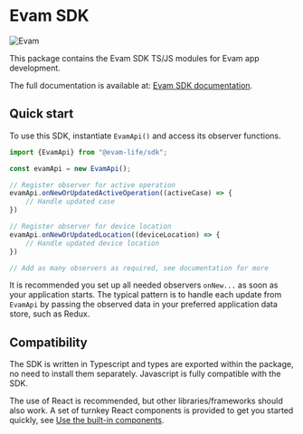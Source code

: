 # Evam SDK

![Evam](https://uploads-ssl.webflow.com/617bfe6eee00c8179b464cd6/617bfe6eee00c8209d464cec_evam_full-logo.svg)

This package contains the Evam SDK TS/JS modules for Evam app development.

The full documentation is available at: [Evam SDK documentation](https://www.documentation.evam.life).

## Quick start

To use this SDK, instantiate `EvamApi()` and access its observer functions.

```typescript
import {EvamApi} from "@evam-life/sdk";

const evamApi = new EvamApi();

// Register observer for active operation
evamApi.onNewOrUpdatedActiveOperation((activeCase) => {
    // Handle updated case
})

// Register observer for device location
evamApi.onNewOrUpdatedLocation((deviceLocation) => {
    // Handle updated device location
})

// Add as many observers as required, see documentation for more
```

It is recommended you set up all needed observers `onNew...` as soon as your application
starts. The typical pattern is to handle each update from `EvamApi` by passing
the observed data in your preferred application data store, such as Redux.

## Compatibility

The SDK is written in Typescript and types are exported within the
package, no need to install them separately. Javascript is fully
compatible with the SDK.

The use of React is recommended, but other libraries/frameworks
should also work. A set of turnkey React components is provided to get
you started quickly, see [Use the built-in components](https://www.documentation.evam.life/tech/using_the_sdk.html#use-the-built-in-ui-components).